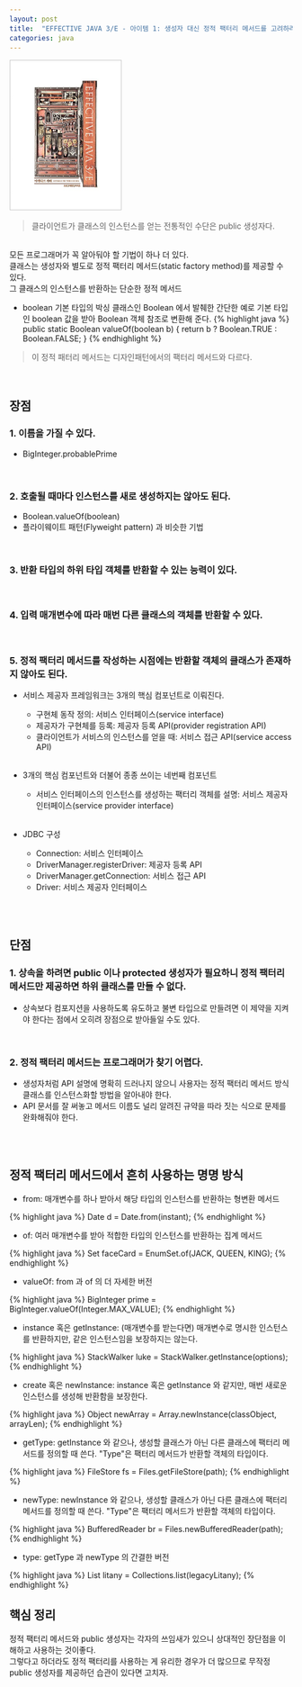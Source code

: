 ```yaml
---
layout: post
title:  "EFFECTIVE JAVA 3/E - 아이템 1: 생성자 대신 정적 팩터리 메서드를 고려하라"
categories: java
---
```


<img src="/images/effective_java3.png" alt="drawing" style="width:200px;"/>

<br>

> 클라이언트가 클래스의 인스턴스를 얻는 전통적인 수단은 public 생성자다.
<br>
모든 프로그래머가 꼭 알아둬야 할 기법이 하나 더 있다.
<br>
클래스는 생성자와 별도로 정적 팩터리 메서드(static factory method)를 제공할 수 있다.
<br>
그 클래스의 인스턴스를 반환하는 단순한 정적 메서드

<br>

* boolean 기본 타입의 박싱 클래스인 Boolean 에서 발췌한 간단한 예로 기본 타입인 boolean 값을 받아 Boolean 객체 참조로 변환해 준다.
{% highlight java %}
public static Boolean valueOf(boolean b) {
    return b ? Boolean.TRUE : Boolean.FALSE;
}
{% endhighlight %}

> 이 정적 패터리 메서드는 디자인패턴에서의 팩터리 메서드와 다르다.

<br>

## 장점
### 1. 이름을 가질 수 있다.
- BigInteger.probablePrime

<br>

### 2. 호출될 때마다 인스턴스를 새로 생성하지는 않아도 된다.
- Boolean.valueOf(boolean)
- 플라이웨이트 패턴(Flyweight pattern) 과 비슷한 기법

<br>

### 3. 반환 타입의 하위 타입 객체를 반환할 수 있는 능력이 있다.

<br>

### 4. 입력 매개변수에 따라 매번 다른 클래스의 객체를 반환할 수 있다.

<br>

### 5. 정적 팩터리 메서드를 작성하는 시점에는 반환할 객체의 클래스가 존재하지 않아도 된다.
- 서비스 제공자 프레임워크는 3개의 핵심 컴포넌트로 이뤄진다.
    - 구현체 동작 정의: 서비스 인터페이스(service interface)
    - 제공자가 구현체를 등록: 제공자 등록 API(provider registration API)
    - 클라이언트가 서비스의 인스턴스를 얻을 때: 서비스 접근 API(service access API)

    <br>

- 3개의 핵심 컴포넌트와 더불어 종종 쓰이는 네번째 컴포넌트
    - 서비스 인터페이스의 인스턴스를 생성하는 팩터리 객체를 설명: 서비스 제공자 인터페이스(service provider interface)

    <br>

- JDBC 구성
    - Connection: 서비스 인터페이스
    - DriverManager.registerDriver: 제공자 등록 API
    - DriverManager.getConnection: 서비스 접근 API
    - Driver: 서비스 제공자 인터페이스

<br><br>

## 단점
### 1. 상속을 하려면 public 이나 protected 생성자가 필요하니 정적 팩터리 메서드만 제공하면 하위 클래스를 만들 수 없다.
- 상속보다 컴포지션을 사용하도록 유도하고 불변 타입으로 만들려면 이 제약을 지켜야 한다는 점에서 오히려 장점으로 받아들일 수도 있다.

<br>

### 2. 정적 팩터리 메서드는 프로그래머가 찾기 어렵다.
- 생성자처럼 API 설명에 명확히 드러나지 않으니 사용자는 정적 팩터리 메서드 방식 클래스를 인스턴스화할 방법을 알아내야 한다.
- API 문서를 잘 써놓고 메서드 이름도 널리 알려진 규약을 따라 짓는 식으로 문제를 완화해줘야 한다.

<br><br>

## 정적 팩터리 메서드에서 흔히 사용하는 명명 방식
- from: 매개변수를 하나 받아서 해당 타입의 인스턴스를 반환하는 형변환 메서드

{% highlight java %}
Date d = Date.from(instant);
{% endhighlight %}
<br>

- of: 여러 매개변수를 받아 적합한 타입의 인스턴스를 반환하는 집계 메서드 

{% highlight java %}
Set<Rank> faceCard = EnumSet.of(JACK, QUEEN, KING);
{% endhighlight %}
<br>

- valueOf: from 과 of 의 더 자세한 버전 

{% highlight java %}
BigInteger prime = BigInteger.valueOf(Integer.MAX_VALUE);
{% endhighlight %}
<br>

- instance 혹은 getInstance: (매개변수를 받는다면) 매개변수로 명시한 인스턴스를 반환하지만, 같은 인스턴스임을 보장하지는 않는다. 

{% highlight java %}
StackWalker luke = StackWalker.getInstance(options);
{% endhighlight %}
<br>

- create 혹은 newInstance: instance 혹은 getInstance 와 같지만, 매번 새로운 인스턴스를 생성해 반환함을 보장한다. 

{% highlight java %}
Object newArray = Array.newInstance(classObject, arrayLen);
{% endhighlight %}
<br>

- getType: getInstance 와 같으나, 생성할 클래스가 아닌 다른 클래스에 팩터리 메서드를 정의할 때 쓴다. "Type"은 팩터리 메서드가 반환할 객체의 타입이다. 

{% highlight java %}
FileStore fs = Files.getFileStore(path);
{% endhighlight %}
<br>

- newType: newInstance 와 같으나, 생성할 클래스가 아닌 다른 클래스에 팩터리 메서드를 정의할 때 쓴다. "Type"은 팩터리 메서드가 반환할 객체의 타입이다. 

{% highlight java %}
BufferedReader br = Files.newBufferedReader(path);
{% endhighlight %}
<br>

- type: getType 과 newType 의 간결한 버전

{% highlight java %}
List<Complaint> litany = Collections.list(legacyLitany);
{% endhighlight %}
<br>

## 핵심 정리
정적 팩터리 메서드와 public 생성자는 각자의 쓰임새가 있으니 상대적인 장단점을 이해하고 사용하는 것이좋다.
<br>
그렇다고 하더라도 정적 팩터리를 사용하는 게 유리한 경우가 더 많으므로 무작정 public 생성자를 제공하던 습관이 있다면 고치자.